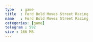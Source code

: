 ```yaml
---
type   : game
title  : Ford Bold Moves Street Racing
name   : Ford Bold Moves Street Racing
categories: [game]
telegram : 592
size : 166 MB
---
```



